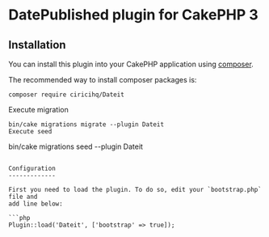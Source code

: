 DatePublished plugin for CakePHP 3
============================

## Installation

You can install this plugin into your CakePHP application using [composer](http://getcomposer.org).

The recommended way to install composer packages is:

```
composer require ciricihq/Dateit
```
Execute migration

```
bin/cake migrations migrate --plugin Dateit
Execute seed

```
bin/cake migrations seed --plugin Dateit
```

Configuration
-------------

First you need to load the plugin. To do so, edit your `bootstrap.php` file and
add line below:

```php
Plugin::load('Dateit', ['bootstrap' => true]);
```

